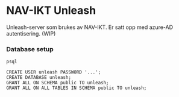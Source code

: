 # NAV-IKT Unleash

Unleash-server som brukes av NAV-IKT. Er satt opp med azure-AD autentisering. (WIP)

### Database setup
```
psql

CREATE USER unleash PASSWORD '...';
CREATE DATABASE unleash;
GRANT ALL ON SCHEMA public TO unleash;
GRANT ALL ON ALL TABLES IN SCHEMA public TO unleash;
```